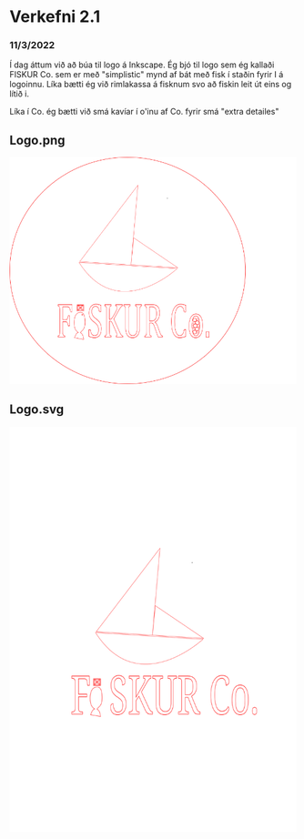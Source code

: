 # Verkefni 2.1

### 11/3/2022
Í dag áttum við að búa til logo á Inkscape.
Ég bjó til logo sem ég kallaði FISKUR Co. sem er með "simplistic" mynd af bát með fisk í staðin fyrir I á logoinnu. Líka bætti ég við rimlakassa á fisknum svo að fiskin leit út eins og lítið i.

Líka í Co. ég bætti við smá kavíar í o'inu af Co. fyrir smá "extra detailes"
## Logo.png
![logo](logo.png)
## Logo.svg
![logo](logo.svg)
